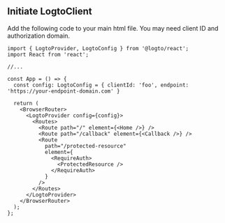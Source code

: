 ## Initiate LogtoClient

Add the following code to your main html file. You may need client ID and authorization domain.

```tsx
import { LogtoProvider, LogtoConfig } from '@logto/react';
import React from 'react';

//...

const App = () => {
  const config: LogtoConfig = { clientId: 'foo', endpoint: 'https://your-endpoint-domain.com' }

  return (
    <BrowserRouter>
      <LogtoProvider config={config}>
        <Routes>
          <Route path="/" element={<Home />} />
          <Route path="/callback" element={<Callback />} />
          <Route
            path="/protected-resource"
            element={
              <RequireAuth>
                <ProtectedResource />
              </RequireAuth>
            }
          />
        </Routes>
      </LogtoProvider>
    </BrowserRouter>
  );
};
```
